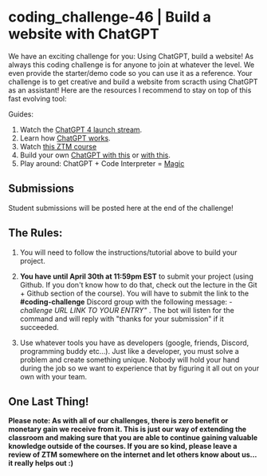 # coding_challenge-46 | Build a website with ChatGPT


We have an exciting challenge for you: Using ChatGPT, build a website! As always this coding challenge is for anyone to join at whatever the level. We even provide the starter/demo code so you can use it as a reference. Your challenge is to get creative and build a website from scracth using ChatGPT as an assistant! Here are the resources I recommend to stay on top of this fast evolving tool:

Guides: 
1. Watch the [ChatGPT 4 launch stream](https://www.youtube.com/watch?v=outcGtbnMuQ).
2. Learn how [ChatGPT works](https://www.jonstokes.com/p/chatgpt-explained-a-guide-for-normies).
3. Watch [this ZTM course](https://zerotomastery.io/courses/large-language-models/)
4. Build your own [ChatGPT with this](https://cocktailpeanut.github.io/dalai/#/?id=dalai) or [with this](https://xenova.github.io/transformers.js/).
5. Play around: ChatGPT + Code Interpreter = [Magic](https://andrewmayneblog.wordpress.com/2023/03/23/chatgpt-code-interpreter-magic/)

## Submissions
Student submissions will be posted here at the end of the challenge!

## The Rules:

1. You will need to follow the instructions/tutorial above to build your project.

2. **You have until April 30th at 11:59pm EST** to submit your project (using Github. If you don't know how to do that, check out the lecture in the Git + Github section of the course). You will have to submit the link to the **#coding-challenge** Discord group with the following message:  *-challenge URL LINK TO YOUR ENTRY"* . The bot will listen for the command and will reply with "thanks for your submission" if it succeeded.

3. Use whatever tools you have as developers (google, friends, Discord, programming buddy etc...). Just like a developer, you must solve a problem and create something unique. Nobody will hold your hand during the job so we want to experience that by figuring it all out on your own with your team. 


## One Last Thing!

**Please note: As with all of our challenges, there is zero benefit or monetary gain we receive from it. This is just our way of extending the classroom and making sure that you are able to continue gaining valuable knowledge outside of the courses. If you are so kind, please leave a review of ZTM somewhere on the internet and let others know about us... it really helps out :)**
